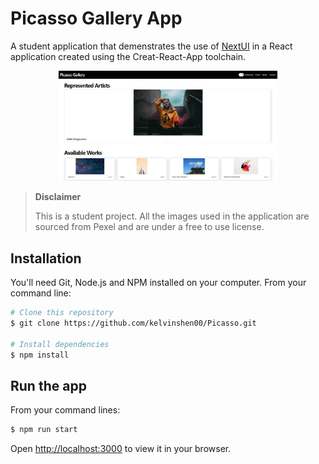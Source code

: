 # Picasso Gallery App
A student application that demenstrates the use of [NextUI](https://nextui.org/) in a React application created using the Creat-React-App toolchain.
<p align="center">
  <img src="./picasso_gallery.jpg" width="350" title="hover text">
</p>

> **Disclaimer**
>
>This is a student project. All the images used in the application are sourced from Pexel and are under a free to use license. 


## Installation

You'll need Git, Node.js and NPM installed on your computer. From your command line:

```bash
# Clone this repository
$ git clone https://github.com/kelvinshen00/Picasso.git

# Install dependencies
$ npm install
```

## Run the app
From your command lines:
```bash
$ npm run start
```
Open [http://localhost:3000](http://localhost:3000) to view it in your browser.

